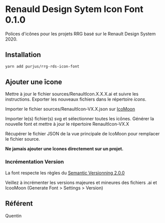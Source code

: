 # Renauld Design Sytem Icon Font 0.1.0

Polices d'icônes pour les projets RRG basé sur le Renault Design System 2020.


## Installation

```sh
yarn add purjus/rrg-rds-icon-font
```


## Ajouter une îcone

Mettre à jour le fichier sources/RenaultIcon.X.X.X.ai et suivre les instructions. Exporter les nouveaux fichiers dans le répertoire *icons*.

Importer le fichier sources/RenaultIcon-VX.X.json sur [IcoMoon](https://icomoon.io/)

Importer le(s) fichier(s) svg et sélectionner toutes les icônes. Générer la nouvelle font et mettre à jour le répertoire RenaultIcon-VX.X

Récupérer le fichier JSON de la vue principale de IcoMoon pour remplacer le fichier source.

**Ne jamais ajouter une îcones directement sur un projet.**


### Incrémentation Version

La font respecte les règles du [Semantic Versionning 2.0.0](https://semver.org/)

Veillez à incrémenter les versions majeures et mineures des fichiers .ai et IcooMoon (Generate Font > Settings > Version)


## Référent

Quentin
